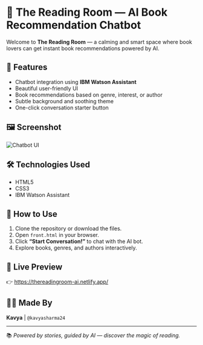 # 🤖 The Reading Room — AI Book Recommendation Chatbot

Welcome to **The Reading Room** — a calming and smart space where book lovers can get instant book recommendations powered by AI.

## 🌟 Features

- Chatbot integration using **IBM Watson Assistant**
- Beautiful user-friendly UI
- Book recommendations based on genre, interest, or author
- Subtle background and soothing theme
- One-click conversation starter button

## 🖼️ Screenshot

![Chatbot UI](https://images.unsplash.com/photo-1512820790803-83ca734da794?auto=format&fit=crop&w=1950&q=80)

## 🛠️ Technologies Used

- HTML5
- CSS3
- IBM Watson Assistant

## 🚀 How to Use

1. Clone the repository or download the files.
2. Open `front.html` in your browser.
3. Click **“Start Conversation!”** to chat with the AI bot.
4. Explore books, genres, and authors interactively.

## 🔗 Live Preview

👉 https://thereadingroom-ai.netlify.app/

## 🧑‍💻 Made By 

**Kavya** | `@kavyasharma24`

---

📚 *Powered by stories, guided by AI — discover the magic of reading.*

